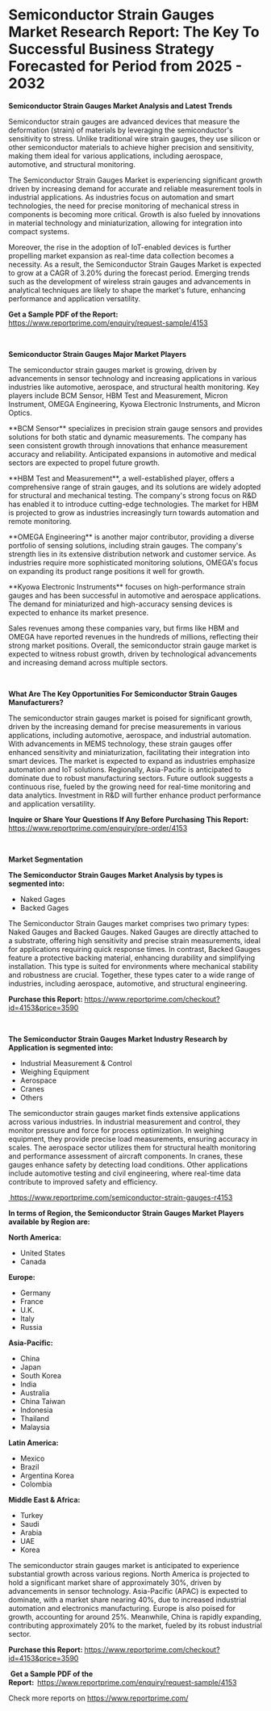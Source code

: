 <p><h1>Semiconductor Strain Gauges Market Research Report: The Key To Successful Business Strategy Forecasted for Period from 2025 - 2032</h1></p><p><strong>Semiconductor Strain Gauges Market Analysis and Latest Trends</strong></p>
<p><p>Semiconductor strain gauges are advanced devices that measure the deformation (strain) of materials by leveraging the semiconductor's sensitivity to stress. Unlike traditional wire strain gauges, they use silicon or other semiconductor materials to achieve higher precision and sensitivity, making them ideal for various applications, including aerospace, automotive, and structural monitoring.</p><p>The Semiconductor Strain Gauges Market is experiencing significant growth driven by increasing demand for accurate and reliable measurement tools in industrial applications. As industries focus on automation and smart technologies, the need for precise monitoring of mechanical stress in components is becoming more critical. Growth is also fueled by innovations in material technology and miniaturization, allowing for integration into compact systems.</p><p>Moreover, the rise in the adoption of IoT-enabled devices is further propelling market expansion as real-time data collection becomes a necessity. As a result, the Semiconductor Strain Gauges Market is expected to grow at a CAGR of 3.20% during the forecast period. Emerging trends such as the development of wireless strain gauges and advancements in analytical techniques are likely to shape the market's future, enhancing performance and application versatility.</p></p>
<p><strong>Get a Sample PDF of the Report:&nbsp;</strong> <a href="https://www.reportprime.com/enquiry/request-sample/4153?utm_campaign=3289&utm_medium=2&utm_source=Github&utm_content=ia&utm_term=18032025&utm_id=semiconductor-strain-gauges">https://www.reportprime.com/enquiry/request-sample/4153</a></p>
<p>&nbsp;</p>
<p><strong>Semiconductor Strain Gauges Major Market Players</strong></p>
<p><p>The semiconductor strain gauges market is growing, driven by advancements in sensor technology and increasing applications in various industries like automotive, aerospace, and structural health monitoring. Key players include BCM Sensor, HBM Test and Measurement, Micron Instrument, OMEGA Engineering, Kyowa Electronic Instruments, and Micron Optics.</p><p>**BCM Sensor** specializes in precision strain gauge sensors and provides solutions for both static and dynamic measurements. The company has seen consistent growth through innovations that enhance measurement accuracy and reliability. Anticipated expansions in automotive and medical sectors are expected to propel future growth.</p><p>**HBM Test and Measurement**, a well-established player, offers a comprehensive range of strain gauges, and its solutions are widely adopted for structural and mechanical testing. The company's strong focus on R&D has enabled it to introduce cutting-edge technologies. The market for HBM is projected to grow as industries increasingly turn towards automation and remote monitoring.</p><p>**OMEGA Engineering** is another major contributor, providing a diverse portfolio of sensing solutions, including strain gauges. The company's strength lies in its extensive distribution network and customer service. As industries require more sophisticated monitoring solutions, OMEGA's focus on expanding its product range positions it well for growth.</p><p>**Kyowa Electronic Instruments** focuses on high-performance strain gauges and has been successful in automotive and aerospace applications. The demand for miniaturized and high-accuracy sensing devices is expected to enhance its market presence.</p><p>Sales revenues among these companies vary, but firms like HBM and OMEGA have reported revenues in the hundreds of millions, reflecting their strong market positions. Overall, the semiconductor strain gauge market is expected to witness robust growth, driven by technological advancements and increasing demand across multiple sectors.</p></p>
<p>&nbsp;</p>
<p><strong>What Are The Key Opportunities For Semiconductor Strain Gauges Manufacturers?</strong></p>
<p><p>The semiconductor strain gauges market is poised for significant growth, driven by the increasing demand for precise measurements in various applications, including automotive, aerospace, and industrial automation. With advancements in MEMS technology, these strain gauges offer enhanced sensitivity and miniaturization, facilitating their integration into smart devices. The market is expected to expand as industries emphasize automation and IoT solutions. Regionally, Asia-Pacific is anticipated to dominate due to robust manufacturing sectors. Future outlook suggests a continuous rise, fueled by the growing need for real-time monitoring and data analytics. Investment in R&D will further enhance product performance and application versatility.</p></p>
<p><strong>Inquire or Share Your Questions If Any Before Purchasing This Report:</strong> <a href="https://www.reportprime.com/enquiry/pre-order/4153?utm_campaign=3289&utm_medium=2&utm_source=Github&utm_content=ia&utm_term=18032025&utm_id=semiconductor-strain-gauges">https://www.reportprime.com/enquiry/pre-order/4153</a></p>
<p>&nbsp;</p>
<p><strong>Market Segmentation</strong></p>
<p><strong>The Semiconductor Strain Gauges Market Analysis by types is segmented into:</strong></p>
<p><ul><li>Naked Gages</li><li>Backed Gages</li></ul></p>
<p><p>The Semiconductor Strain Gauges market comprises two primary types: Naked Gauges and Backed Gauges. Naked Gauges are directly attached to a substrate, offering high sensitivity and precise strain measurements, ideal for applications requiring quick response times. In contrast, Backed Gauges feature a protective backing material, enhancing durability and simplifying installation. This type is suited for environments where mechanical stability and robustness are crucial. Together, these types cater to a wide range of industries, including aerospace, automotive, and structural engineering.</p></p>
<p><strong>Purchase this Report:&nbsp;</strong><a href="https://www.reportprime.com/checkout?id=4153&price=3590&utm_campaign=3289&utm_medium=2&utm_source=Github&utm_content=ia&utm_term=18032025&utm_id=semiconductor-strain-gauges">https://www.reportprime.com/checkout?id=4153&price=3590</a></p>
<p>&nbsp;</p>
<p><strong>The Semiconductor Strain Gauges Market Industry Research by Application is segmented into:</strong></p>
<p><ul><li>Industrial Measurement & Control</li><li>Weighing Equipment</li><li>Aerospace</li><li>Cranes</li><li>Others</li></ul></p>
<p><p>The semiconductor strain gauges market finds extensive applications across various industries. In industrial measurement and control, they monitor pressure and force for process optimization. In weighing equipment, they provide precise load measurements, ensuring accuracy in scales. The aerospace sector utilizes them for structural health monitoring and performance assessment of aircraft components. In cranes, these gauges enhance safety by detecting load conditions. Other applications include automotive testing and civil engineering, where real-time data contribute to improved safety and efficiency.</p></p>
<p><a href="https://www.reportprime.com/semiconductor-strain-gauges-r4153?utm_campaign=3289&utm_medium=2&utm_source=Github&utm_content=ia&utm_term=18032025&utm_id=semiconductor-strain-gauges">&nbsp;https://www.reportprime.com/semiconductor-strain-gauges-r4153</a></p>
<p><strong>In terms of Region, the Semiconductor Strain Gauges Market Players available by Region are:</strong></p>
<p>
    <p> <strong> North America: </strong>
        <ul>
            <li>United States</li>
            <li>Canada</li>
        </ul>
        </p> 
    <p> <strong> Europe: </strong>
        <ul>
            <li>Germany</li>
            <li>France</li>
            <li>U.K.</li>
            <li>Italy</li>
            <li>Russia</li>
        </ul>
        </p> 
    <p> <strong> Asia-Pacific: </strong>
        <ul>
            <li>China</li>
            <li>Japan</li>
            <li>South Korea</li>
            <li>India</li>
            <li>Australia</li>
            <li>China Taiwan</li>
            <li>Indonesia</li>
            <li>Thailand</li>
            <li>Malaysia</li>
        </ul>
        </p> 
    <p> <strong> Latin America: </strong>
        <ul>
            <li>Mexico</li>
            <li>Brazil</li>
            <li>Argentina Korea</li>
            <li>Colombia</li>
        </ul>
        </p> 
    <p> <strong> Middle East & Africa: </strong>
        <ul>
            <li>Turkey</li>
            <li>Saudi</li>
            <li>Arabia</li>
            <li>UAE</li>
            <li>Korea</li>
        </ul>
    </p>
    </p>
<p><p>The semiconductor strain gauges market is anticipated to experience substantial growth across various regions. North America is projected to hold a significant market share of approximately 30%, driven by advancements in sensor technology. Asia-Pacific (APAC) is expected to dominate, with a market share nearing 40%, due to increased industrial automation and electronics manufacturing. Europe is also poised for growth, accounting for around 25%. Meanwhile, China is rapidly expanding, contributing approximately 20% to the market, fueled by its robust industrial sector.</p></p>
<p><strong>Purchase this Report: </strong><a href="https://www.reportprime.com/checkout?id=4153&price=3590&utm_campaign=3289&utm_medium=2&utm_source=Github&utm_content=ia&utm_term=18032025&utm_id=semiconductor-strain-gauges">https://www.reportprime.com/checkout?id=4153&price=3590</a></p>
<p>&nbsp;<strong>Get a Sample PDF of the Report:&nbsp;&nbsp;</strong><a href="https://www.reportprime.com/enquiry/request-sample/4153?utm_campaign=3289&utm_medium=2&utm_source=Github&utm_content=ia&utm_term=18032025&utm_id=semiconductor-strain-gauges">https://www.reportprime.com/enquiry/request-sample/4153</a></p>
<p><strong></strong></p>
<p>Check more reports on <a href="https://www.reportprime.com/?utm_campaign=3289&utm_medium=2&utm_source=Github&utm_content=ia&utm_term=18032025&utm_id=semiconductor-strain-gauges">https://www.reportprime.com/</a></p>